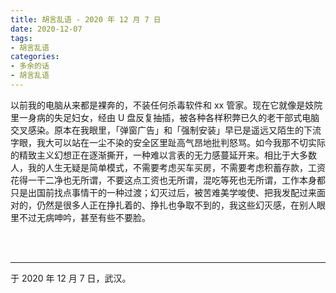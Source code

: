 ```yaml
---
title: 胡言乱语 - 2020 年 12 月 7 日
date: 2020-12-07
tags:
- 胡言乱语
categories:
- 多余的话
- 胡言乱语
---
```


以前我的电脑从来都是裸奔的，不装任何杀毒软件和 xx 管家。现在它就像是妓院里一身病的失足妇女，经由 U 盘反复抽插，被各种各样积弊已久的老干部式电脑交叉感染。原本在我眼里，「弹窗广告」和「强制安装」早已是遥远又陌生的下流字眼，我大可以站在一尘不染的安全区里趾高气昂地批判怒骂。如今我那不切实际的精致主义幻想正在逐渐撕开，一种难以言表的无力感蔓延开来。相比于大多数人，我的人生无疑是简单模式，不需要考虑买车买房，不需要考虑积蓄存款，工资花得一干二净也无所谓，不要这点工资也无所谓，混吃等死也无所谓，工作本身都只是出国前找点事情干的一种过渡；幻灭过后，被苦难美学唆使、把我发配过来面对的，仍然是很多人正在挣扎着的、挣扎也争取不到的，我这些幻灭感，在别人眼里不过无病呻吟，甚至有些不要脸。

<br>

<br>

------

于 2020 年 12 月 7 日，武汉。
